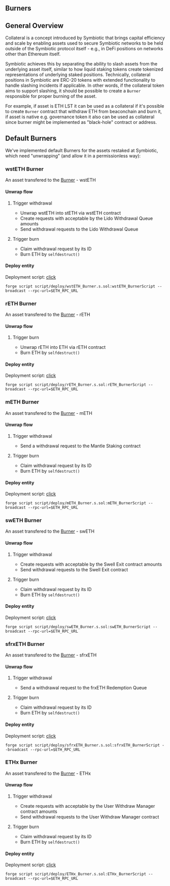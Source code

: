 ## Burners

## General Overview

Collateral is a concept introduced by Symbiotic that brings capital efficiency and scale by enabling assets used to secure Symbiotic networks to be held outside of the Symbiotic protocol itself - e.g., in DeFi positions on networks other than Ethereum itself.

Symbiotic achieves this by separating the ability to slash assets from the underlying asset itself, similar to how liquid staking tokens create tokenized representations of underlying staked positions. Technically, collateral positions in Symbiotic are ERC-20 tokens with extended functionality to handle slashing incidents if applicable. In other words, if the collateral token aims to support slashing, it should be possible to create a `Burner` responsible for proper burning of the asset.

For example, if asset is ETH LST it can be used as a collateral if it's possible to create `Burner` contract that withdraw ETH from beaconchain and burn it, if asset is native e.g. governance token it also can be used as collateral since burner might be implemented as "black-hole" contract or address.

## Default Burners

We've implemented default Burners for the assets restaked at Symbiotic, which need "unwrapping" (and allow it in a permissionless way):

### wstETH Burner

An asset transfered to the [Burner](../src/contracts/burners/wstETH_Burner.sol) - wstETH

#### Unwrap flow

1. Trigger withdrawal

   - Unwrap wstETH into stETH via wstETH contract
   - Create requests with acceptable by the Lido Withdrawal Queue amounts
   - Send withdrawal requests to the Lido Withdrawal Queue

2. Trigger burn

   - Claim withdrawal request by its ID
   - Burn ETH by `selfdestruct()`

#### Deploy entity

Deployment script: [click](../script/deploy/wstETH_Burner.s.sol)

```shell
forge script script/deploy/wstETH_Burner.s.sol:wstETH_BurnerScript --broadcast --rpc-url=$ETH_RPC_URL
```

### rETH Burner

An asset transfered to the [Burner](../src/contracts/burners/rETH_Burner.sol) - rETH

#### Unwrap flow

1. Trigger burn

   - Unwrap rETH into ETH via rETH contract
   - Burn ETH by `selfdestruct()`

#### Deploy entity

Deployment script: [click](../script/deploy/rETH_Burner.s.sol)

```shell
forge script script/deploy/rETH_Burner.s.sol:rETH_BurnerScript --broadcast --rpc-url=$ETH_RPC_URL
```

### mETH Burner

An asset transfered to the [Burner](../src/contracts/burners/mETH_Burner.sol) - mETH

#### Unwrap flow

1. Trigger withdrawal

   - Send a withdrawal request to the Mantle Staking contract

2. Trigger burn

   - Claim withdrawal request by its ID
   - Burn ETH by `selfdestruct()`

#### Deploy entity

Deployment script: [click](../script/deploy/mETH_Burner.s.sol)

```shell
forge script script/deploy/mETH_Burner.s.sol:mETH_BurnerScript --broadcast --rpc-url=$ETH_RPC_URL
```

### swETH Burner

An asset transfered to the [Burner](../src/contracts/burners/swETH_Burner.sol) - swETH

#### Unwrap flow

1. Trigger withdrawal

   - Create requests with acceptable by the Swell Exit contract amounts
   - Send withdrawal requests to the Swell Exit contract

2. Trigger burn

   - Claim withdrawal request by its ID
   - Burn ETH by `selfdestruct()`

#### Deploy entity

Deployment script: [click](../script/deploy/swETH_Burner.s.sol)

```shell
forge script script/deploy/swETH_Burner.s.sol:swETH_BurnerScript --broadcast --rpc-url=$ETH_RPC_URL
```

### sfrxETH Burner

An asset transfered to the [Burner](../src/contracts/burners/sfrxETH_Burner.sol) - sfrxETH

#### Unwrap flow

1. Trigger withdrawal

   - Send a withdrawal request to the frxETH Redemption Queue

2. Trigger burn

   - Claim withdrawal request by its ID
   - Burn ETH by `selfdestruct()`

#### Deploy entity

Deployment script: [click](../script/deploy/sfrxETH_Burner.s.sol)

```shell
forge script script/deploy/sfrxETH_Burner.s.sol:sfrxETH_BurnerScript --broadcast --rpc-url=$ETH_RPC_URL
```

### ETHx Burner

An asset transfered to the [Burner](../src/contracts/burners/ETHx_Burner.sol) - ETHx

#### Unwrap flow

1. Trigger withdrawal

   - Create requests with acceptable by the User Withdraw Manager contract amounts
   - Send withdrawal requests to the User Withdraw Manager contract

2. Trigger burn

   - Claim withdrawal request by its ID
   - Burn ETH by `selfdestruct()`

#### Deploy entity

Deployment script: [click](../script/deploy/ETHx_Burner.s.sol)

```shell
forge script script/deploy/ETHx_Burner.s.sol:ETHx_BurnerScript --broadcast --rpc-url=$ETH_RPC_URL
```
